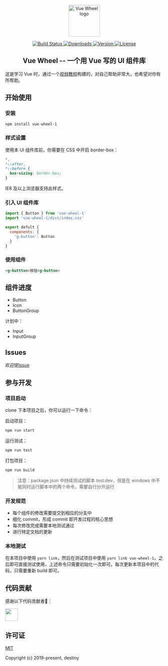 <p align="center">
  <a href="https://github.com/destinytaoer/vue-wheel" target="_blank" rel="noopener noreferrer">
    <img width="100" src="https://lccdn.phphub.org/assets/images/twemoji/snowflake.png" alt="Vue Wheel logo">
  </a>
</p>

<p align="center">
  <a href="https://www.travis-ci.org/destinytaoer/vue-wheel" target="_blank">
    <img src="https://www.travis-ci.org/destinytaoer/vue-wheel.svg?branch=master" alt="Build Status">
  </a>
  <a href="https://npmcharts.com/compare/vue-wheel-1?minimal=true" target="_blank">
    <img src="https://img.shields.io/npm/dm/vue-wheel-1.svg" alt="Downloads">
  </a>
  <a href="https://www.npmjs.com/package/vue-wheel-1" target="_blank">
    <img src="https://img.shields.io/github/package-json/v/destinytaoer/vue-wheel/master.svg" alt="Version">
  </a>
  <a href="./LICENSE" target="_blank">
    <img src="https://img.shields.io/npm/l/vue-wheel-1.svg?registry_uri=https%3A%2F%2Fregistry.npmjs.com" alt="License">
  </a>
</p>

<h2 align="center">Vue Wheel -- 一个用 Vue 写的 UI 组件库</h2>

这是学习 Vue 时，通过一个[视频教程](https://xiedaimala.com/courses/6d63da67-6eea-4711-aeb4-0c3a949341dc#/common)构建的，对自己帮助非常大，也希望对你有所帮助。

## 开始使用

### 安装

```bash
npm install vue-wheel-1
```

### 样式设置

使用本 UI 组件库前，你需要在 CSS 中开启 border-box：
```css
*,
*::after,
*::before {
  box-sizing: border-box;
}
```
IE8 及以上浏览器支持此样式。

### 引入 UI 组件库
```javascript
import { Button } from 'vue-wheel-1'
import 'vue-wheel-1/dist/index.css'

export defult {
  components: {
    'g-button': Button
  }
}
```

### 使用组件
```html
<g-buttton>按钮<g-button>
```

## 组件进度

- Button
- Icon
- ButtonGroup

计划中：

- Input
- InputGroup

## Issues

欢迎提[Issue](https://github.com/destinytaoer/vue-wheel/issues)

## 参与开发

### 项目启动

clone 下本项目之后，你可以运行一下命令：

启动项目：
```bash
npm run start
```

运行测试：
```bash
npm run test
```

打包项目：
```bash
npm run build
```

> 注意：package.json 中持续测试的脚本 test:dev，但是在 windows 中不能同时运行脚本中的两个命令，需要自行分开运行

### 开发规范

- 每个组件的修改需要提交到相应的分支中
- 细化 commit，形成 commit 即开发过程的核心思想
- 每次修改完成需要本地测试通过
- 进行特定文档的更新

### 本地测试

在本项目中使用 `yarn link`，然后在测试项目中使用 `yarn link vue-wheel-1`，之后即可直接测试使用，上述命令只需要初始化一次即可。每次更新本项目中的代码，只需要重新 build 即可。

## 代码贡献

感谢以下代码贡献者🤝：

<a href="https://github.com/destinytaoer/vue-wheel/graphs/contributors">
  <img src="https://avatars3.githubusercontent.com/u/27852774?s=460&v=4" width="40" />
</a>

## 许可证

[MIT](http://opensource.org/licenses/MIT)

Copyright (c) 2019-present, destiny